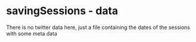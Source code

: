 # savingSessions - data

There is no twitter data here, just a file containing the dates of the sessions with some meta data